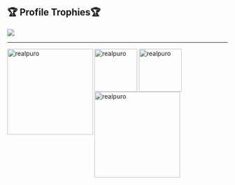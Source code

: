 <h2>🏆 Profile Trophies🏆</h2>
<img src="https://github-profile-trophy.vercel.app/?username=latexgod&column=8&theme=darkhub&no-frame=true"/>

---

<div>
  <img height="196" align="left" src="https://github-readme-stats.vercel.app/api?username=latexgod&show_icons=true&theme=github_dark&hide_border=true&include_all_commits=true" alt="realpuro"/>
  <img height="98" align="center" src="https://github-readme-stats.vercel.app/api/top-langs/?username=latexgod&show_icons=true&theme=github_dark&hide_border=true&layout=compact" alt="realpuro"/>
  <img height="98" align="center" src="https://github-readme-stats.vercel.app/api/pin/?username=latexgod&repo=PuroToolKit&show_icons=true&theme=github_dark&hide_border=true&locale=en&layout=compact" alt="realpuro"/>
  <img height="196" align="left" src="https://github-readme-streak-stats.herokuapp.com/?user=latexgod&theme=github-dark-blue&hide_border=true" alt="realpuro" />
</div>
